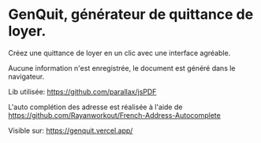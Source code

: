 # GenQuit, générateur de quittance de loyer.

Créez une quittance de loyer en un clic avec une interface agréable.

Aucune information n'est enregistrée, le document est généré dans le navigateur.

Lib utilisée: https://github.com/parallax/jsPDF

L'auto complétion des adresse est réalisée à l'aide de https://github.com/Rayanworkout/French-Address-Autocomplete

Visible sur: https://genquit.vercel.app/
